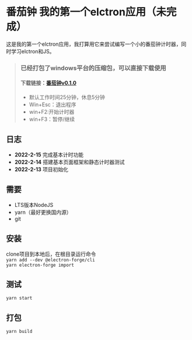 # 番茄钟 我的第一个elctron应用（未完成）

这是我的第一个elctron应用，我打算用它来尝试编写一个小的番茄钟计时器，同时学习elctron和JS。



>### 已经打包了windows平台的压缩包，可以直接下载使用
>#### 下载链接：[番茄钟v0.1.0](https://github.com/shituniao/TomatoClock/releases/download/clocktomato/tomatoclock-win32-x64-0.1.0.zip)
>- 默认工作时间25分钟，休息5分钟
>- Win+Esc：退出程序
>- win+F2:开始计时器
>- win+F3：暂停/继续


## 日志
- **2022-2-15** 完成基本计时功能<br>
- **2022-2-14** 搭建基本页面框架和静态计时器测试<br>
- **2022-2-13** 项目初始化<br> 
## 需要

- LTS版本NodeJS
- yarn（最好更换国内源）
- git

## 安装

clone项目到本地后，在根目录运行命令<br>
`yarn add --dev @electron-forge/cli`<br>
`yarn electron-forge import`<br>

## 测试

`yarn start`

## 打包

`yarn build`
